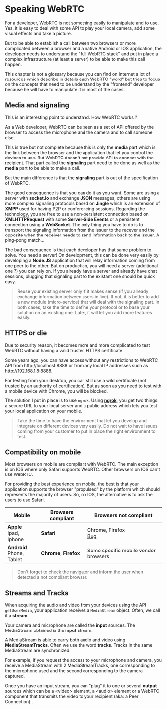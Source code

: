 # Speaking WebRTC

For a developer, WebRTC is not something easily to manipulate and to use. Yes, it is easy to deal with some API to play your local camera, add some visual effects and take a picture.

But to be able to establish a call between two browsers or more complicated between a browser and a native Android or IOS application, the developer needs to understand the "full WebRTC stack" and put in place a complex infrastructure (at least a server) to be able to make this call happen.

This chapter is not a glossary because you can find on Internet a lot of resources which describe in details each WebRTC "word" but tries to focus on the concepts that need to be understand by the "frontend" developer because he will have to manipulate it in most of the cases.

## Media and signaling

This is an interesting point to understand. How WebRTC works ?

As a Web developer, WebRTC can be seen as a set of API offered by the browser to access the microphone and the camera and to call someone else.

This is true but not complete because this is only the **media** part which is the link between the browser and the application that let you control the devices to use. But WebRTC doesn't not provide API to connect with the recipient. That part called the **signaling** part need to be done as well as the **media** part to be able to make a call.

But the main difference is that the **signaling** part is out of the specification of WebRTC.

The good consequence is that you can do it as you want. Some are using a server with **socket.io** and exchange **JSON** messages, others are using more complex signaling protocols based on **Jingle** which is an extension of **XMPP** used for having P2P or conferencing sessions. Regarding the technology, you are free to use a non-persistent connection based on **XMLHTTPRequest** with some **Server-Side Events** or a persistent connection using a **WebSocket**. The only thing you have to do is to transport the signaling information from the issuer to the recever and the opposite when the receiver needs to send information back to the issuer. A ping-pong match...

The bad consequence is that each developer has that same problem to solve. You need a server! On development, this can be done very easily by developing a **Node.JS** application that will relay information coming from one peer to the other. But on production, you will need a server (additional one ?) you can rely on. If you already have a server and already have chat sessions, plugging that signaling part to the existant one should be quick easy.

> Reuse your existing server only if it makes sense (if you already exchange information between users in live). If not, it is better to add a new module (micro-service) that will deal with the signaling part. In both cases, take the time to define your protocol or to base your solution on an existing one. Later, it will let you add more features easily.

## HTTPS or die

Due to security reason, it becomes more and more complicated to test WebRTC without having a valid trusted HTTPS certificate.

Some years ago, you can have access without any restrictions to WebRTC API from http://localhost:8888 or from any local IP addresses such as http://192.168.1.8:8888.

For testing from your desktop, you can still use a wild certificate (not trusted by an authority of certification). But as soon as you need to test with a mobile device with Chrome, you will be blocked.

The solution I put in place is to use `ngrok`. Using [**ngrok**](https://ngrok.com/), you get two things: a secure URL to your local server and a public address which lets you test your local application on your mobile.

> Take the time to have the environment that let you develop and integrate on different devices very easily. Do not wait to have issues coming from your customer to put in place the right environment to test.

## Compatibility on mobile

Most browsers on mobile are compliant with WebRTC. The main exception is on IOS where only Safari supports WebRTC. Other browsers on IOS can't use WebRTC.

For providing the best experience on mobile, the best is that your application supports the browser "propulsed" by the platform which should represents the majority of users. So, on IOS, the alternative is to ask the users to use Safari.

| Mobile                       | Browsers compliant      | Browsers not compliant                                                                 |
| ---------------------------- | ----------------------- | -------------------------------------------------------------------------------------- |
| **Apple**<br>Ipad, Iphone    | **Safari**              | Chrome, Firefox<br>[Bug](https://bugs.chromium.org/p/chromium/issues/detail?id=752458) |
| **Android**<br>Phone, Tablet | **Chrome**, **Firefox** | Some specific mobile vendor browsers                                                   |

> Don't forget to check the navigator and inform the user when detected a not compliant browser.

## Streams and Tracks

When acquiring the audio and video from your devices using the API `getUserMedia`, your application receives a `MediaStream` object. Often, we call it a **stream**.

Your camera and microphone are called the **input** sources. The MediaStream obtained is the **input** stream.

A MediaStream is able to carry both audio and video using **MediaStreamTracks**. Often we use the word **tracks**. Tracks in the same MediaStream are synchronized.

For example, if you request the access to your microphone and camera, you receive a MediaStream with 2 MediaStreamTracks, one corresponding to the microphone used and the second corresponding to the camera captured.

Once you have an input stream, you can "plug" it to one or several **output** sources which can be a &lt;video&gt; element, a &lt;audio&gt; element or a WebRTC component that transmits the video to your recipient (aka: a Peer Connection) .

